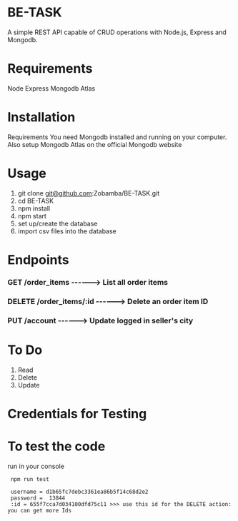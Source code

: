 # BE-TASK

A simple REST API capable of CRUD operations with Node.js, Express and Mongodb.

# Requirements

Node
Express
Mongodb Atlas

# Installation

Requirements
You need Mongodb installed and running on your computer. Also setup Mongodb Atlas on the official Mongodb website

# Usage

1. git clone git@github.com:Zobamba/BE-TASK.git
2. cd BE-TASK
3. npm install
4. npm start
5. set up/create the database
6. import csv files into the database

# Endpoints

### GET /order_items  ------> List all order items
### DELETE /order_items/:id  ------> Delete an order item ID
### PUT /account  ------> Update logged in seller's city

# To Do

 1. Read
 2. Delete
 3. Update

 # Credentials for Testing

 # To test the code
 run in your console

 ```
  npm run test
 ```
```
 username = d1b65fc7debc3361ea86b5f14c68d2e2
 password =  13844
 :id = 655f7cca7d034100dfd75c11 >>> use this id for the DELETE action: you can get more Ids
```
 